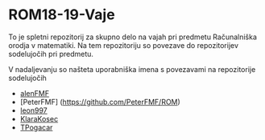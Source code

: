 # ROM18-19-Vaje

To je spletni repozitorij za skupno delo na vajah pri predmetu Računalniška orodja v matematiki.
Na tem repozitoriju so povezave do repozitorijev sodelujočih pri predmetu.

V nadaljevanju so našteta uporabniška imena s povezavami na repozitorije sodelujočih

- [alenFMF](https://github.com/alenFMF/ROM18-19-Vaje)
- [PeterFMF] (https://github.com/PeterFMF/ROM)
- [leon997](https://github.com/leon997/ROM)
- [KlaraKosec](https://github.com/KlaraKosec/hzt)
 - [TPogacar](https://github.com/TPogacar/ROM)
